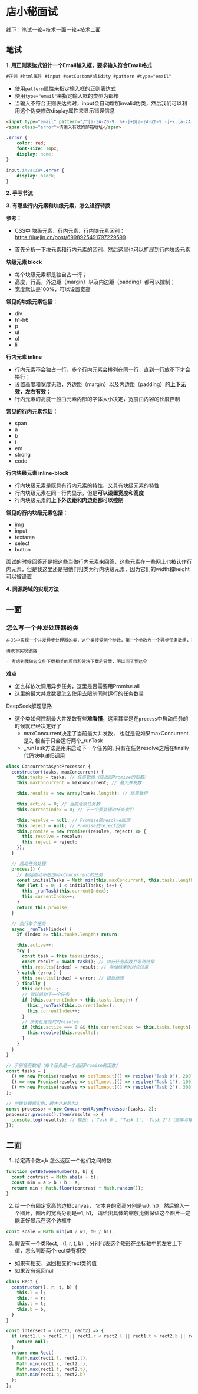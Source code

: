 # 店小秘面试

线下：笔试一轮+技术一面一轮+技术二面

## 笔试

**1. 用正则表达式设计一个Email输入框，要求输入符合Email格式**

```markdown
#正则 #html属性 #input #setCustomValidity #pattern #type="email"
```

- 使用`pattern`属性来指定输入框的正则表达式
- 使用`type="email"`来指定输入框的类型为邮箱
- 当输入不符合正则表达式时，input会自动增加invalid伪类，然后我们可以利用这个伪类修改display属性来显示错误信息


```html
<input type="email" pattern="/^[a-zA-Z0-9._%+-]+@[a-zA-Z0-9.-]+\.[a-zA-Z]{2,}$/" placeholder="请输入邮箱地址" required>
<span class="error">请输入有效的邮箱地址</span>
```

```css
.error {
    color: red;
    font-size: 14px;
    display: none;
}

input:invalid+.error {
    display: block;
}
```

**2. 手写节流**

**3. 有哪些行内元素和块级元素，怎么进行转换**

**参考：**

- CSS中 块级元素、行内元素、行内块元素区别：https://juejin.cn/post/6998925491797229599

- 首先分析一下块元素和行内元素的区别，然后这里也可以扩展到行内块级元素

**块级元素 block**
- 每个块级元素都是独自占一行；
- 高度，行高，外边距（margin）以及内边距（padding）都可以控制；
- 宽度默认是100%，可以设置宽高

**常见的块级元素包括：**
- div
- h1-h6
- p
- ul
- ol
- li

**行内元素 inline**
- 行内元素不会独占一行，多个行内元素会排列在同一行，直到一行放不下才会换行；
- 设置高度和宽度无效，外边距（margin）以及内边距（padding）的**上下无效，左右有效**；
- 行内元素的高度一般由元素内部的字体大小决定，宽度由内容的长度控制

**常见的行内元素包括：**
- span
- a
- b
- i
- em
- strong
- code

**行内块级元素 inline-block**
- 行内块级元素是既具有行内元素的特性，又具有块级元素的特性
- 行内块级元素在同一行内显示，但是**可以设置宽度和高度**
- 行内块级元素的**上下外边距和内边距都可以控制**

**常见的行内块级元素包括：**
- img
- input
- textarea
- select
- button

面试的时候回答还是把这些当做行内元素来回答，这些元素在一些网上也被认作行内元素，但是我这里还是把他们归类为行内块级元素，因为它们的width和height可以被设置


**4. 同源跨域的实现方法**


## 一面

### 怎么写一个并发处理器的类

```markdown
在JS中实现一个并发异步处理器的类，这个类接受两个参数，第一个参数为一个异步任务数组，第二个参数为最大并发数的数值，需要保证返回的结果顺序是跟传入的输入顺序一致，返回的结果是一个数组，数组中的元素是异步任务的返回值，需要保证返回的结果顺序是跟输入顺序一致

请说下实现思路

- 考虑到我做过文件下载相关的项目和分块下载的背景，所以问了我这个
```

**难点**
- 怎么样依次调用异步任务，这里是否需要用Promise.all
- 这里的最大并发数要怎么使用去限制同时运行的任务数量

DeepSeek解题思路

- 这个类如何控制最大并发数有些**难看懂**，这里其实是在`process`中启动任务的时候就已经决定好了
    - maxConcurrent决定了当前最大并发数， 也就是说如果maxConcurrent是2, 相当于只会运行两个_runTask
    - _runTask方法是用来启动下一个任务的, 只有在任务resolve之后在finally代码块中递归调用

```js
class ConcurrentAsyncProcessor {
  constructor(tasks, maxConcurrent) {
    this.tasks = tasks; // 任务数组（应返回Promise的函数）
    this.maxConcurrent = maxConcurrent; // 最大并发数

    this.results = new Array(tasks.length); // 结果数组

    this.active = 0; // 当前活跃任务数
    this.currentIndex = 0; // 下一个要处理的任务索引

    this.resolve = null; // Promise的resolve回调
    this.reject = null; // Promise的reject回调
    this.promise = new Promise((resolve, reject) => {
      this.resolve = resolve;
      this.reject = reject;
    });
  }

  // 启动任务处理
  process() {
    // 初始启动不超过maxConcurrent的任务
    const initialTasks = Math.min(this.maxConcurrent, this.tasks.length);
    for (let i = 0; i < initialTasks; i++) {
      this._runTask(this.currentIndex);
      this.currentIndex++;
    }
    return this.promise;
  }

  // 执行单个任务
  async _runTask(index) {
    if (index >= this.tasks.length) return;

    this.active++;
    try {
      const task = this.tasks[index];
      const result = await task(); // 执行任务函数并等待结果
      this.results[index] = result; // 存储结果到对应位置
    } catch (error) {
      this.results[index] = error; // 错误处理
    } finally {
      this.active--;
      // 尝试启动下一个任务
      if (this.currentIndex < this.tasks.length) {
        this._runTask(this.currentIndex);
        this.currentIndex++;
      }
      // 所有任务完成时resolve
      if (this.active === 0 && this.currentIndex >= this.tasks.length) {
        this.resolve(this.results);
      }
    }
  }
}

// 示例任务数组（每个任务是一个返回Promise的函数）
const tasks = [
  () => new Promise(resolve => setTimeout(() => resolve('Task 0'), 200)),
  () => new Promise(resolve => setTimeout(() => resolve('Task 1'), 100)),
  () => new Promise(resolve => setTimeout(() => resolve('Task 2'), 300))
];

// 创建处理器实例，最大并发数为2
const processor = new ConcurrentAsyncProcessor(tasks, 2);
processor.process().then(results => {
  console.log(results); // 输出: ['Task 0', 'Task 1', 'Task 2']（顺序与输入一致）
});
```


## 二面

1. 给定两个数a,b 怎么返回一个他们之间的数
```js
function getBetweenNumber(a, b) {
  const contrast = Math.abs(a - b);
  const min = a > b ? b : a;
  return min + Math.floor(contrast * Math.random());
}
```

2. 给一个有固定宽高的边框canvas， 它本身的宽高分别是w0, h0，然后输入一个图片，图片的宽高分别是w1, h1， 请给出具体的缩放比例保证这个图片一定能正好显示在这个边框中

```js
const scale = Math.min(w0 / w1, h0 / h1);   
```

3. 假设有一个类Rect, （l, r, t, b）, 分别代表这个矩形在坐标轴中的左右上下值，怎么判断两个rect类有相交
- 如果有相交，返回相交的rect类的值
- 如果没有返回null
```js
class Rect {
  constructor(l, r, t, b) {
    this.l = l;
    this.r = r;
    this.t = t;
    this.b = b;
  }
}

const intersect = (rect1, rect2) => {
  if (rect1.l > rect2.r || rect1.r < rect2.l || rect1.t > rect2.b || rect1.b < rect2.t) {
    return null;
  }
  return new Rect(
    Math.max(rect1.l, rect2.l),
    Math.min(rect1.r, rect2.r),
    Math.max(rect1.t, rect2.t),
    Math.min(rect1.b, rect2.b)
  );
};
```